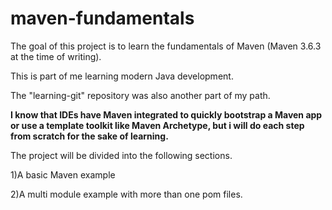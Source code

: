 # maven-fundamentals

The goal of this project is to learn the fundamentals of Maven (Maven 3.6.3 at the time of writing).

This is part of me learning modern Java development.

The "learning-git" repository was also another part of my path.

**I know that IDEs have Maven integrated to quickly bootstrap a Maven app or use a template toolkit like Maven Archetype, but i will do each step from scratch for the sake of learning.**

The project will be divided into the following sections.

1)A basic Maven example

2)A multi module example with more than one pom files.